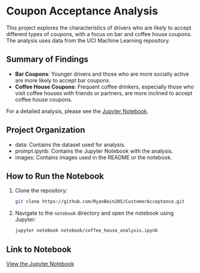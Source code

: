 # Coupon Acceptance Analysis

This project explores the characteristics of drivers who are likely to accept different types of coupons, with a focus on bar and coffee house coupons. The analysis uses data from the UCI Machine Learning repository.

## Summary of Findings

- **Bar Coupons**: Younger drivers and those who are more socially active are more likely to accept bar coupons.
- **Coffee House Coupons**: Frequent coffee drinkers, especially those who visit coffee houses with friends or partners, are more inclined to accept coffee house coupons.

For a detailed analysis, please see the [Jupyter Notebook](CustomerAcceptance/blob/main/assignment_5_1_starter%20(1)/prompt.ipynb).

## Project Organization

- data: Contains the dataset used for analysis.
- prompt.ipynb: Contains the Jupyter Notebook with the analysis.
- images: Contains images used in the README or the notebook.

## How to Run the Notebook

1. Clone the repository:
    ```bash
    git clone https://github.com/RyanBein205/CustomerAcceptance.git
    ```
2. Navigate to the `notebook` directory and open the notebook using Jupyter:
    ```bash
    jupyter notebook notebook/coffee_house_analysis.ipynb
    ```

## Link to Notebook
[View the Jupyter Notebook](prompt.ipynb)

